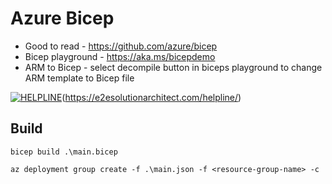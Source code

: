 # Azure Bicep

- Good to read - https://github.com/azure/bicep
- Bicep playground - https://aka.ms/bicepdemo
- ARM to Bicep - select decompile button in biceps playground to change ARM template to Bicep file

[![HELPLINE](https://github.com/e2eSolutionArchitect/academy/assets/8308302/3b85acaf-50f5-4a4f-850d-46216de108af)](Helpline)(https://e2esolutionarchitect.com/helpline/)

## Build
```
bicep build .\main.bicep
```

``
az deployment group create -f .\main.json -f <resource-group-name> -c
``
